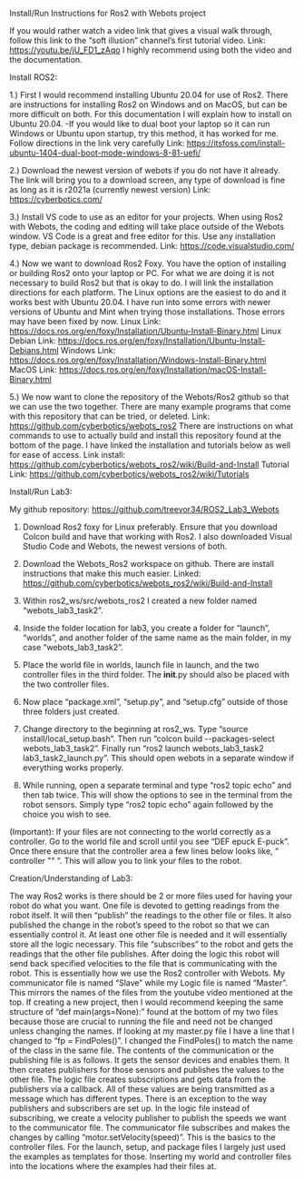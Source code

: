 Install/Run Instructions for Ros2 with Webots project

If you would rather watch a video link that gives a visual walk through, follow this link to the “soft illusion” channel’s first tutorial video. Link: https://youtu.be/jU_FD1_zAqo
I highly recommend using both the video and the documentation.

Install ROS2:

1.) First I would recommend installing Ubuntu 20.04 for use of Ros2. There are instructions for installing Ros2 on Windows and on MacOS, but can be more difficult on both. For this documentation I will explain how to install on Ubuntu 20.04. 
-If you would like to dual boot your laptop so it can run Windows or Ubuntu upon startup, try this method, it has worked for me. Follow directions in the link very carefully
 Link: https://itsfoss.com/install-ubuntu-1404-dual-boot-mode-windows-8-81-uefi/


2.) Download the newest version of webots if you do not have it already. The link will bring you to a download screen, any type of download is fine as long as it is r2021a (currently newest version)
Link: https://cyberbotics.com/


3.) Install VS code to use as an editor for your projects. When using Ros2 with Webots, the coding and editing will take place outside of the Webots window. VS Code is a great and free editor for this. Use any installation type, debian package is recommended. Link: https://code.visualstudio.com/


4.) Now we want to download Ros2 Foxy. You have the option of installing or building Ros2 onto your laptop or PC. For what we are doing it is not necessary to build Ros2 but that is okay to do. I will link the installation directions for each platform. The Linux options are the easiest to do and it works best with Ubuntu 20.04. I have run into some errors with newer versions of Ubuntu and Mint when trying those installations. Those errors may have been fixed by now.
Linux Link: https://docs.ros.org/en/foxy/Installation/Ubuntu-Install-Binary.html
Linux Debian Link: https://docs.ros.org/en/foxy/Installation/Ubuntu-Install-Debians.html
Windows Link: https://docs.ros.org/en/foxy/Installation/Windows-Install-Binary.html
MacOS Link: https://docs.ros.org/en/foxy/Installation/macOS-Install-Binary.html
 

5.) We now want to clone the repository of the Webots/Ros2 github so that we can use the two together. There are many example programs that come with this repository that can be tried, or deleted.
Link: https://github.com/cyberbotics/webots_ros2
There are instructions on what commands to use to actually build and install this repository found at the bottom of the page. I have linked the installation and tutorials below as well for ease of access.
Link install: https://github.com/cyberbotics/webots_ros2/wiki/Build-and-Install
Tutorial Link: https://github.com/cyberbotics/webots_ros2/wiki/Tutorials

Install/Run Lab3:

My github repository: https://github.com/treevor34/ROS2_Lab3_Webots

1) Download Ros2 foxy for Linux preferably. Ensure that you download Colcon build and have that working with Ros2. I also downloaded Visual Studio Code and Webots, the newest versions of both.

2) Download the Webots_Ros2 workspace on github. There are install instructions that make this much easier. Linked: https://github.com/cyberbotics/webots_ros2/wiki/Build-and-Install

3) Within ros2_ws/src/webots_ros2 I created a new folder named “webots_lab3_task2”.

4) Inside the folder location for lab3, you create a folder for “launch”, “worlds”, and another folder of the same name as the main folder, in my case “webots_lab3_task2”. 

5) Place the world file in worlds, launch file in launch, and the two controller files in the third folder. The __init__.py should also be placed with the two controller files.

6) Now place “package.xml”, “setup.py”, and “setup.cfg” outside of those three folders just created.

7) Change directory to the beginning at ros2_ws. Type “source install/local_setup.bash”. Then run “colcon build --packages-select webots_lab3_task2”. Finally run “ros2 launch webots_lab3_task2 lab3_task2_launch.py”. This should open webots in a separate window if everything works properly.

8) While running, open a separate terminal and type “ros2 topic echo” and then tab twice. This will show the options to see in the terminal from the robot sensors. Simply type “ros2 topic echo” again followed by the choice you wish to see.

(Important): If your files are not connecting to the world correctly as a controller. Go to the world file and scroll until you see “DEF epuck E-puck”. Once there ensure that the controller area a few lines below looks like, “    controller "<extern>"    ”. This will allow you to link your files to the robot.

Creation/Understanding of Lab3:

The way Ros2 works is there should be 2 or more files used for having your robot do what you want. One file is devoted to getting readings from the robot itself. It will then “publish” the readings to the other file or files. It also published the change in the robot’s speed to the robot so that we can essentially control it. At least one other file is needed and it will essentially store all the logic necessary. This file “subscribes” to the robot and gets the readings that the other file publishes. After doing the logic this robot will send back specified velocities to the file that is communicating with the robot. This is essentially how we use the Ros2 controller with Webots. My communicator file is named “Slave” while my Logic file is named “Master”. This mirrors the names of the files from the youtube video mentioned at the top. 
If creating a new project, then I would recommend keeping the same structure of “def main(args=None):” found at the bottom of my two files because those are crucial to running the file and need not be changed unless changing the names. If looking at my master.py file I have a line that I changed to “fp = FindPoles()”. I changed the FindPoles() to match the name of the class in the same file. 
The contents of the communication or the publishing file is as follows. It gets the sensor devices and enables them. It then creates publishers for those sensors and publishes the values to the other file. The logic file creates subscriptions and gets data from the publishers via a callback. All of these values are being transmitted as a message which has different types. There is an exception to the way publishers and subscribers are set up. In the logic file instead of subscribing, we create a velocity publisher to publish the speeds we want to the communicator file. The communicator file subscribes and makes the changes by calling “motor.setVelocity(speed)”. This is the basics to the controller files.
For the launch, setup, and package files I largely just used the examples as templates for those. Inserting my world and controller files into the locations where the examples had their files at.
